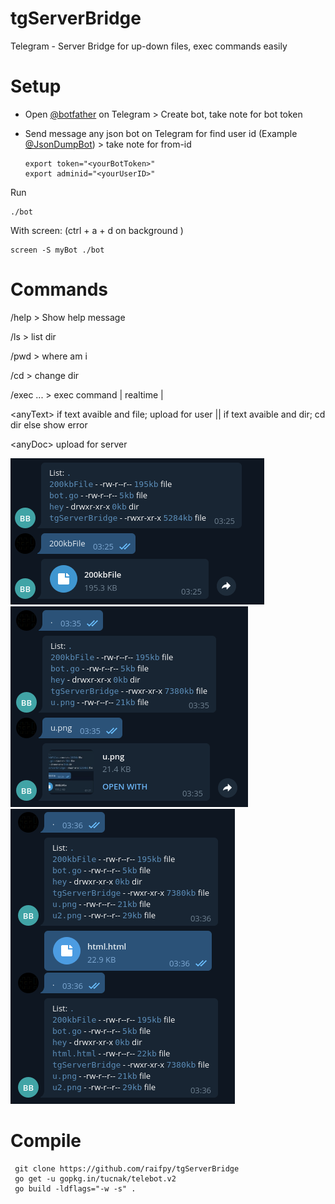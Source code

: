 # tgServerBridge
Telegram - Server Bridge for up-down files, exec commands easily

# Setup
* Open <a href="https://t.me/botfather" target="_blank">@botfather</a> on Telegram > Create bot, take note for bot token

* Send message any json bot on Telegram for find user id (Example <a href="https://t.me/JsonDumpBot" target="_blank">@JsonDumpBot</a>) > take note for from-id

      export token="<yourBotToken>"
      export adminid="<yourUserID>"
   
   
Run
   
    ./bot
 
With screen: (ctrl + a + d on background )

    screen -S myBot ./bot
    
    
# Commands

/help > Show help message

/ls > list dir

/pwd > where am i

/cd > change dir

/exec <command> ... > exec command | realtime |

\<anyText\> if text avaible and file; upload for user || if text avaible and dir; cd dir else show error

\<anyDoc\> upload for server
  

<img src="https://github.com/raifpy/tgServerBridge/blob/main/resource/u.png">
<img src="https://github.com/raifpy/tgServerBridge/blob/main/resource/u2.png">
<img src="https://github.com/raifpy/tgServerBridge/blob/main/resource/u3.png">

# Compile 

     git clone https://github.com/raifpy/tgServerBridge
     go get -u gopkg.in/tucnak/telebot.v2
     go build -ldflags="-w -s" .
     
    
